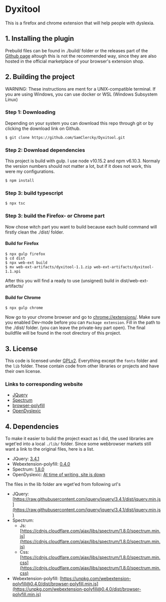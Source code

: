 # Dyxitool

This is a firefox and chrome extension that will help people with dyslexia.

## 1. Installing the plugin
Prebuild files can be found in ./build/ folder or the releases part of the [Github page](https://github.com/SamClercky/Dyxitool/releases) altough this is not the recommended way, since they are also hosted in the official marketplace of your browser's extension shop. 

## 2. Building the project
WARNING: These instructions are ment for a UNIX-compatible terminal. If you are using Windows, you can use docker or WSL (Windows Subsystem Linux)

### Step 1: Downloading
Depending on your system you can download this repo through git or by clicking the download link on Github.

```
$ git clone https://github.com/SamClercky/Dyxitool.git
```

### Step 2: Download dependencies
This project is build with gulp. I use node v10.15.2 and npm v6.10.3. Normaly the version numbers should not matter a lot, but if it does not work, this were my configurations.

```
$ npm install
```

### Step 3: build typescript
```
$ npx tsc
```

### Step 3: build the Firefox- or Chrome part
Now chose witch part you want to build because each build command will firstly clean the ./dist/ folder.
#### Build for Firefox
```
$ npx gulp firefox
$ cd dist
$ npx web-ext build
$ mv web-ext-artifacts/dyxitool-1.1.zip web-ext-artifacts/dyxitool-1.1.xpi
```

After this you will find a ready to use (unsigned) build in dist/web-ext-artifacts/

#### Build for Chrome
```
$ npx gulp chrome
```
Now go to your chrome browser and go to [chrome://extensions/](chrome://extensions/).
Make sure you enabled Dev-mode before you can `Package extension`. Fill in the path to the ./dist/ folder. (you can leave the private-key part open). The final buildfile will be found in the root directory of this project.

## 3. License
This code is licensed under [GPLv2](https://github.com/SamClercky/Dyxitool/blob/master/LICENSE). Everything except the `fonts` folder and the `lib` folder. These contain code from other libraries or projects and have their own license.
### Links to corresponding website
* [JQuery](https://jquery.com/)
* [Spectrum](https://bgrins.github.io/spectrum/)
* [browser-polyfill](https://github.com/mozilla/webextension-polyfill)
* [OpenDyslexic](https://opendyslexic.org/)

## 4. Dependencies
To make it easier to bulid the project exact as I did, the used libraries are wget'ed into a local `./lib/` folder. Since some webbrowser markets still want a link to the original files, here is a list.
* JQuery: [3.4.1](https://github.com/jquery/jquery/blob/3.4.1/dist/jquery.js)
* Webextension-polyfill: [0.4.0](https://github.com/mozilla/webextension-polyfill/blob/0.4.0/src/browser-polyfill.js)
* Spectrum: [1.8.0](https://github.com/bgrins/spectrum/blob/1.8.0/spectrum.js)
* OpenDyslexic: [At time of writing, site is down](https://opendyslexic.org/)

The files in the lib folder are wget'ed from following url's
* JQuery: [https://raw.githubusercontent.com/jquery/jquery/3.4.1/dist/jquery.min.js](https://raw.githubusercontent.com/jquery/jquery/3.4.1/dist/jquery.min.js)
* Spectrum:
    * Js: [https://cdnjs.cloudflare.com/ajax/libs/spectrum/1.8.0/spectrum.min.js](https://cdnjs.cloudflare.com/ajax/libs/spectrum/1.8.0/spectrum.min.js)
    * Css: [https://cdnjs.cloudflare.com/ajax/libs/spectrum/1.8.0/spectrum.min.css](https://cdnjs.cloudflare.com/ajax/libs/spectrum/1.8.0/spectrum.min.css)
* Webextension-polyfill: [https://unpkg.com/webextension-polyfill@0.4.0/dist/browser-polyfill.min.js](https://unpkg.com/webextension-polyfill@0.4.0/dist/browser-polyfill.min.js)